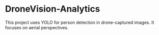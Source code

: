 # DroneVision-Analytics
This project uses YOLO for person detection in drone-captured images. It focuses on aerial perspectives.
